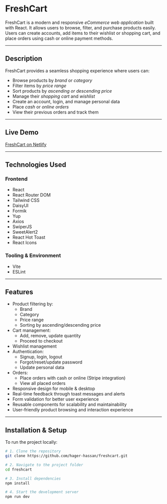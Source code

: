 # FreshCart

FreshCart is a modern and responsive *eCommerce web application* built with React. It allows users to browse, filter, and purchase products easily. Users can create accounts, add items to their wishlist or shopping cart, and place orders using cash or online payment methods.

---

## Description

FreshCart provides a seamless shopping experience where users can:

- Browse products by *brand* or *category*
- Filter items by *price range*
- Sort products by *ascending or descending price*
- Manage their *shopping cart* and *wishlist*
- Create an account, login, and manage personal data
- Place *cash* or *online orders*
- View their previous orders and track them

---

## Live Demo

[FreshCart on Netlify](https://688ac3f5ae27cab6904d33c6--efreshcart.netlify.app/)

---

## Technologies Used

### Frontend
- React
- React Router DOM
- Tailwind CSS
- DaisyUI
- Formik
- Yup
- Axios
- SwiperJS
- SweetAlert2
- React Hot Toast
- React Icons

### Tooling & Environment
- Vite
- ESLint

---

## Features

- Product filtering by:
  - Brand
  - Category
  - Price range
  - Sorting by ascending/descending price
- Cart management:
  - Add, remove, update quantity
  - Proceed to checkout
- Wishlist management
- Authentication:
  - Signup, login, logout
  - Forgot/reset/update password
  - Update personal data
- Orders:
  - Place orders with cash or online (Stripe integration)
  - View all placed orders
- Responsive design for mobile & desktop
- Real-time feedback through toast messages and alerts
- Form validation for better user experience
- Reusable components for scalability and maintainability
- User-friendly product browsing and interaction experience

---

## Installation & Setup

To run the project locally:

```bash
# 1. Clone the repository
git clone https://github.com/hager-hassan/freshcart.git

# 2. Navigate to the project folder
cd freshcart

# 3. Install dependencies
npm install

# 4. Start the development server
npm run dev
